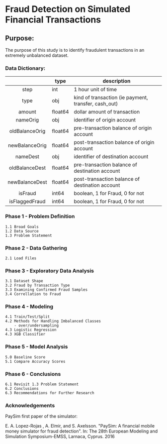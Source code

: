 # Fraud Detection on Simulated Financial Transactions
## Purpose:

The purpose of this study is to identify fraudulent transactions in an extremely unbalanced dataset.  

### Data Dictionary:

|                | type    | description                                          |
|:--------------:|---------|------------------------------------------------------|
| step           | int     | 1 hour unit of time                                  |
| type           | obj     | kind of transaction (ie payment, transfer, cash_out) |
| amount         | float64 | dollar amount of transaction                         |
| nameOrig       | obj     | identifier of origin account                         |
| oldBalanceOrig | float64 | pre-transaction balance of origin account            |
| newBalanceOrig | float64 | post-transaction balance of origin account           |
| nameDest       | obj     | identifier of destination account                    |
| oldBalanceDest | float64 | pre-transaction balance of destination account       |
| newBalanceDest | float64 | post-transaction balance of destination account      |
| isFraud        | int64   | boolean, 1 for Fraud, 0 for not                      |
| isFlaggedFraud | int64   | boolean, 1 for Fraud, 0 for not                      |

### Phase 1 - Problem Definition  
    1.1 Broad Goals  
    1.2 Data Source  
    1.3 Problem Statement   

### Phase 2 - Data Gathering  
    2.1 Load Files   

### Phase 3 - Exploratory Data Analysis  
    3.1 Dataset Shape   
    3.2 Fraud by Transaction Type   
    3.3 Examining Confirmed Fraud Samples   
    3.4 Correllation to Fraud   
 
### Phase 4 - Modeling  
    4.1 Train/Test/Split  
    4.2 Methods for Handling Imbalanced Classes
        - over/undersampling
    4.3 Logistic Regression    
    4.3 XGB Classifier   

### Phase 5 - Model Analysis  
    5.0 Baseline Score  
    5.1 Compare Accuracy Scores  

### Phase 6 - Conclusions  
    6.1 Revisit 1.3 Problem Statement  
    6.2 Conclusions  
    6.3 Recommendations for Further Research 

###  Acknowledgements

PaySim first paper of the simulator:

E. A. Lopez-Rojas , A. Elmir, and S. Axelsson. "PaySim: A financial mobile money simulator for fraud detection". In: The 28th European Modeling and Simulation Symposium-EMSS, Larnaca, Cyprus. 2016